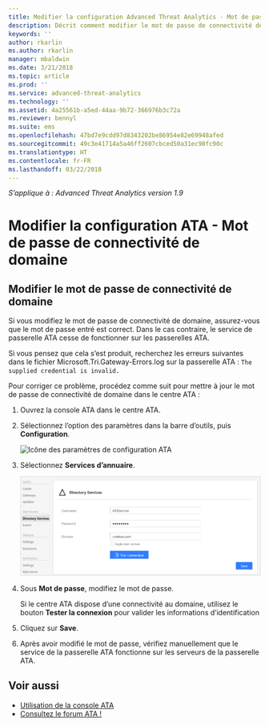 ```yaml
---
title: Modifier la configuration Advanced Threat Analytics - Mot de passe de connectivité de domaine | Microsoft Docs
description: Décrit comment modifier le mot de passe de connectivité de domaine sur la passerelle ATA.
keywords: ''
author: rkarlin
ms.author: rkarlin
manager: mbaldwin
ms.date: 3/21/2018
ms.topic: article
ms.prod: ''
ms.service: advanced-threat-analytics
ms.technology: ''
ms.assetid: 4a25561b-a5ed-44aa-9b72-366976b3c72a
ms.reviewer: bennyl
ms.suite: ems
ms.openlocfilehash: 47bd7e9cdd97d8343202be86954e82e69948afed
ms.sourcegitcommit: 49c3e41714a5a46ff2607cbced50a31ec90fc90c
ms.translationtype: HT
ms.contentlocale: fr-FR
ms.lasthandoff: 03/22/2018
---
```

*S’applique à : Advanced Threat Analytics version 1.9*



# <a name="change-ata-configuration---domain-connectivity-password"></a>Modifier la configuration ATA - Mot de passe de connectivité de domaine



## <a name="change-the-domain-connectivity-password"></a>Modifier le mot de passe de connectivité de domaine
Si vous modifiez le mot de passe de connectivité de domaine, assurez-vous que le mot de passe entré est correct. Dans le cas contraire, le service de passerelle ATA cesse de fonctionner sur les passerelles ATA.

Si vous pensez que cela s’est produit, recherchez les erreurs suivantes dans le fichier Microsoft.Tri.Gateway-Errors.log sur la passerelle ATA : `The supplied credential is invalid.`

Pour corriger ce problème, procédez comme suit pour mettre à jour le mot de passe de connectivité de domaine dans le centre ATA :

1.  Ouvrez la console ATA dans le centre ATA.

2.  Sélectionnez l’option des paramètres dans la barre d’outils, puis **Configuration**.

    ![Icône des paramètres de configuration ATA](media/ATA-config-icon.png)

3.  Sélectionnez **Services d’annuaire**.

    ![Image de modification du mot de passe de la passerelle ATA](media/ATA-GW-change-DC-password.png)

4.  Sous **Mot de passe**, modifiez le mot de passe.

    Si le centre ATA dispose d’une connectivité au domaine, utilisez le bouton **Tester la connexion** pour valider les informations d’identification

5.  Cliquez sur **Save**.

6.  Après avoir modifié le mot de passe, vérifiez manuellement que le service de la passerelle ATA fonctionne sur les serveurs de la passerelle ATA.



## <a name="see-also"></a>Voir aussi
- [Utilisation de la console ATA](working-with-ata-console.md)
- [Consultez le forum ATA !](https://social.technet.microsoft.com/Forums/security/home?forum=mata)
